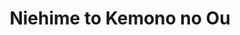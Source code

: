 --- 
title: "Niehime to Kemono no Ou"
publishdate: "2019-7-15T16:48:46+02:00"
src: "https://365manga.net/manga/niehime-to-kemono-no-ou"
image: "https://data.365manga.net/images/thumbnails/12048-niehime-to-kemono-no-ou.jpg"
description: "Saliphie, the 99th sacrifice to the terrifying demon king, learns two secrets about the king: The first, that he has been letting the sacrifices go in secret. The second, that half of his blood is that of a human. She gets to know the king's kindness and sorrow, and then it's announced that the king has taken Saliphie, who wishes to become a source of energy for the king, as…"
---